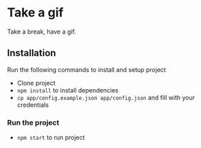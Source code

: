 # Take a gif
Take a break, have a gif. 

## Installation
Run the following commands to install and setup project
* Clone project
* `npm install` to install dependencies
* `cp app/config.example.json app/config.json` and fill with your credentials
### Run the project
* `npm start` to run project

